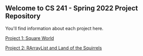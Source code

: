 ## Welcome to CS 241 - Spring 2022 Project Repository

You'll find information about each project here.

[Project 1: Square World](./proj1/index.md)

[Project 2: RArrayList and Land of the Squirrels](./proj2/index.md)

